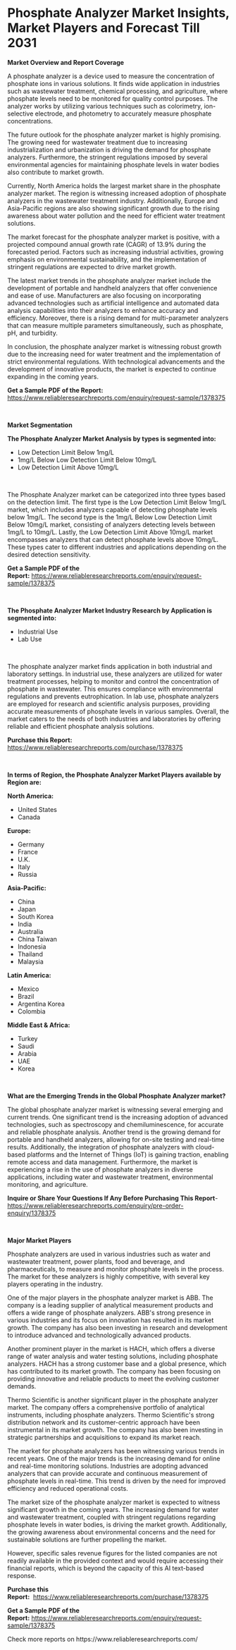 <p><h1>Phosphate Analyzer Market Insights, Market Players and Forecast Till 2031</h1></p><p><strong>Market Overview and Report Coverage</strong></p>
<p><p>A phosphate analyzer is a device used to measure the concentration of phosphate ions in various solutions. It finds wide application in industries such as wastewater treatment, chemical processing, and agriculture, where phosphate levels need to be monitored for quality control purposes. The analyzer works by utilizing various techniques such as colorimetry, ion-selective electrode, and photometry to accurately measure phosphate concentrations.</p><p>The future outlook for the phosphate analyzer market is highly promising. The growing need for wastewater treatment due to increasing industrialization and urbanization is driving the demand for phosphate analyzers. Furthermore, the stringent regulations imposed by several environmental agencies for maintaining phosphate levels in water bodies also contribute to market growth.</p><p>Currently, North America holds the largest market share in the phosphate analyzer market. The region is witnessing increased adoption of phosphate analyzers in the wastewater treatment industry. Additionally, Europe and Asia-Pacific regions are also showing significant growth due to the rising awareness about water pollution and the need for efficient water treatment solutions.</p><p>The market forecast for the phosphate analyzer market is positive, with a projected compound annual growth rate (CAGR) of 13.9% during the forecasted period. Factors such as increasing industrial activities, growing emphasis on environmental sustainability, and the implementation of stringent regulations are expected to drive market growth.</p><p>The latest market trends in the phosphate analyzer market include the development of portable and handheld analyzers that offer convenience and ease of use. Manufacturers are also focusing on incorporating advanced technologies such as artificial intelligence and automated data analysis capabilities into their analyzers to enhance accuracy and efficiency. Moreover, there is a rising demand for multi-parameter analyzers that can measure multiple parameters simultaneously, such as phosphate, pH, and turbidity.</p><p>In conclusion, the phosphate analyzer market is witnessing robust growth due to the increasing need for water treatment and the implementation of strict environmental regulations. With technological advancements and the development of innovative products, the market is expected to continue expanding in the coming years.</p></p>
<p><strong>Get a Sample PDF of the Report:</strong> <a href="https://www.reliableresearchreports.com/enquiry/request-sample/1378375">https://www.reliableresearchreports.com/enquiry/request-sample/1378375</a></p>
<p>&nbsp;</p>
<p><strong>Market Segmentation</strong></p>
<p><strong>The Phosphate Analyzer Market Analysis by types is segmented into:</strong></p>
<p><ul><li>Low Detection Limit Below 1mg/L</li><li>1mg/L Below Low Detection Limit Below 10mg/L</li><li>Low Detection Limit Above 10mg/L</li></ul></p>
<p>&nbsp;</p>
<p><p>The Phosphate Analyzer market can be categorized into three types based on the detection limit. The first type is the Low Detection Limit Below 1mg/L market, which includes analyzers capable of detecting phosphate levels below 1mg/L. The second type is the 1mg/L Below Low Detection Limit Below 10mg/L market, consisting of analyzers detecting levels between 1mg/L to 10mg/L. Lastly, the Low Detection Limit Above 10mg/L market encompasses analyzers that can detect phosphate levels above 10mg/L. These types cater to different industries and applications depending on the desired detection sensitivity.</p></p>
<p><strong>Get a Sample PDF of the Report:</strong>&nbsp;<a href="https://www.reliableresearchreports.com/enquiry/request-sample/1378375">https://www.reliableresearchreports.com/enquiry/request-sample/1378375</a></p>
<p>&nbsp;</p>
<p><strong>The Phosphate Analyzer Market Industry Research by Application is segmented into:</strong></p>
<p><ul><li>Industrial Use</li><li>Lab Use</li></ul></p>
<p>&nbsp;</p>
<p><p>The phosphate analyzer market finds application in both industrial and laboratory settings. In industrial use, these analyzers are utilized for water treatment processes, helping to monitor and control the concentration of phosphate in wastewater. This ensures compliance with environmental regulations and prevents eutrophication. In lab use, phosphate analyzers are employed for research and scientific analysis purposes, providing accurate measurements of phosphate levels in various samples. Overall, the market caters to the needs of both industries and laboratories by offering reliable and efficient phosphate analysis solutions.</p></p>
<p><strong>Purchase this Report:</strong>&nbsp; <a href="https://www.reliableresearchreports.com/purchase/1378375">https://www.reliableresearchreports.com/purchase/1378375</a></p>
<p>&nbsp;</p>
<p><strong>In terms of Region, the Phosphate Analyzer Market Players available by Region are:</strong></p>
<p>
    <p> <strong> North America: </strong>
        <ul>
            <li>United States</li>
            <li>Canada</li>
        </ul>
        </p> 
    <p> <strong> Europe: </strong>
        <ul>
            <li>Germany</li>
            <li>France</li>
            <li>U.K.</li>
            <li>Italy</li>
            <li>Russia</li>
        </ul>
        </p> 
    <p> <strong> Asia-Pacific: </strong>
        <ul>
            <li>China</li>
            <li>Japan</li>
            <li>South Korea</li>
            <li>India</li>
            <li>Australia</li>
            <li>China Taiwan</li>
            <li>Indonesia</li>
            <li>Thailand</li>
            <li>Malaysia</li>
        </ul>
        </p> 
    <p> <strong> Latin America: </strong>
        <ul>
            <li>Mexico</li>
            <li>Brazil</li>
            <li>Argentina Korea</li>
            <li>Colombia</li>
        </ul>
        </p> 
    <p> <strong> Middle East & Africa: </strong>
        <ul>
            <li>Turkey</li>
            <li>Saudi</li>
            <li>Arabia</li>
            <li>UAE</li>
            <li>Korea</li>
        </ul>
    </p>
    </p>
<p>&nbsp;</p>
<p><strong>What are the Emerging Trends in the Global Phosphate Analyzer market?</strong></p>
<p><p>The global phosphate analyzer market is witnessing several emerging and current trends. One significant trend is the increasing adoption of advanced technologies, such as spectroscopy and chemiluminescence, for accurate and reliable phosphate analysis. Another trend is the growing demand for portable and handheld analyzers, allowing for on-site testing and real-time results. Additionally, the integration of phosphate analyzers with cloud-based platforms and the Internet of Things (IoT) is gaining traction, enabling remote access and data management. Furthermore, the market is experiencing a rise in the use of phosphate analyzers in diverse applications, including water and wastewater treatment, environmental monitoring, and agriculture.</p></p>
<p><strong>Inquire or Share Your Questions If Any Before Purchasing This Report</strong>- <a href="https://www.reliableresearchreports.com/enquiry/pre-order-enquiry/1378375">https://www.reliableresearchreports.com/enquiry/pre-order-enquiry/1378375</a></p>
<p>&nbsp;</p>
<p><strong>Major Market Players</strong></p>
<p><p>Phosphate analyzers are used in various industries such as water and wastewater treatment, power plants, food and beverage, and pharmaceuticals, to measure and monitor phosphate levels in the process. The market for these analyzers is highly competitive, with several key players operating in the industry.</p><p>One of the major players in the phosphate analyzer market is ABB. The company is a leading supplier of analytical measurement products and offers a wide range of phosphate analyzers. ABB's strong presence in various industries and its focus on innovation has resulted in its market growth. The company has also been investing in research and development to introduce advanced and technologically advanced products.</p><p>Another prominent player in the market is HACH, which offers a diverse range of water analysis and water testing solutions, including phosphate analyzers. HACH has a strong customer base and a global presence, which has contributed to its market growth. The company has been focusing on providing innovative and reliable products to meet the evolving customer demands.</p><p>Thermo Scientific is another significant player in the phosphate analyzer market. The company offers a comprehensive portfolio of analytical instruments, including phosphate analyzers. Thermo Scientific's strong distribution network and its customer-centric approach have been instrumental in its market growth. The company has also been investing in strategic partnerships and acquisitions to expand its market reach.</p><p>The market for phosphate analyzers has been witnessing various trends in recent years. One of the major trends is the increasing demand for online and real-time monitoring solutions. Industries are adopting advanced analyzers that can provide accurate and continuous measurement of phosphate levels in real-time. This trend is driven by the need for improved efficiency and reduced operational costs.</p><p>The market size of the phosphate analyzer market is expected to witness significant growth in the coming years. The increasing demand for water and wastewater treatment, coupled with stringent regulations regarding phosphate levels in water bodies, is driving the market growth. Additionally, the growing awareness about environmental concerns and the need for sustainable solutions are further propelling the market.</p><p>However, specific sales revenue figures for the listed companies are not readily available in the provided context and would require accessing their financial reports, which is beyond the capacity of this AI text-based response.</p></p>
<p><strong>Purchase this Report:</strong>&nbsp;&nbsp;<a href="https://www.reliableresearchreports.com/purchase/1378375">https://www.reliableresearchreports.com/purchase/1378375</a></p>
<p></p>
<p><strong>Get a Sample PDF of the Report:</strong>&nbsp;<a href="https://www.reliableresearchreports.com/enquiry/request-sample/1378375">https://www.reliableresearchreports.com/enquiry/request-sample/1378375</a></p>
<p>Check more reports on https://www.reliableresearchreports.com/</p>
